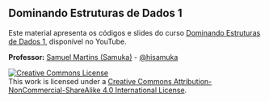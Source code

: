 ## Dominando Estruturas de Dados 1

Este material apresenta os códigos e slides do curso [Dominando Estruturas de Dados 1](XXXXx), disponível no YouTube.<br/>

**Professor:** [Samuel Martins (Samuka)](http://hisamuka.github.io/) - [@hisamuka](http://twitter.com/hisamuka)


<a rel="license" href="http://creativecommons.org/licenses/by-nc-sa/4.0/"><img alt="Creative Commons License" style="border-width:0" src="https://i.creativecommons.org/l/by-nc-sa/4.0/88x31.png" /></a><br />This work is licensed under a <a rel="license" href="http://creativecommons.org/licenses/by-nc-sa/4.0/">Creative Commons Attribution-NonCommercial-ShareAlike 4.0 International License</a>.
